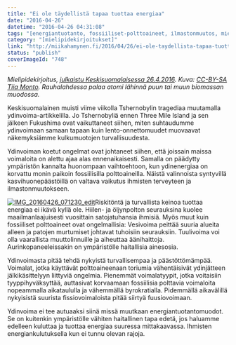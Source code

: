 ```yaml
---
title: "Ei ole täydellistä tapaa tuottaa energiaa"
date: "2016-04-26"
datetime: "2016-04-26 04:31:08"
tags: "[energiantuotanto, fossiiliset-polttoaineet, ilmastonmuutos, mielipidekirjoitukset, ydinvoima]"
category: "[mielipidekirjoitukset]"
link: "http://miikahamynen.fi/2016/04/26/ei-ole-taydellista-tapaa-tuottaa-energiaa/"
status: "publish"
coverImageId: "748"
---
```


_Mielipidekirjoitus, [julkaistu Keskisuomalaisessa 26.4.2016](http://www.ksml.fi/mielipide/mielipidekirjoitus/Ei-ole-täydellistä-tapaa-tuottaa-energiaa/761729). Kuva: [CC-BY-SA Tiia Monto](https://commons.wikimedia.org/wiki/File:Rauhalahti_Power_Plant.jpg). Rauhalahdessa palaa atomi lähinnä puun tai muun biomassan muodossa._

Keskisuomalainen muisti viime viikolla Tshernobylin tragediaa muutamalla ydinvoima-artikkelilla. Jo Tshernobyliä ennen Three Mile Island ja sen jälkeen Fukushima ovat vaikuttaneet siihen, miten suhtaudumme ydinvoimaan samaan tapaan kuin lento-onnettomuudet muovaavat näkemyksiämme kulkumuotojen turvallisuudesta.

Ydinvoiman koetut ongelmat ovat johtaneet siihen, että joissain maissa voimaloita on alettu ajaa alas ennenaikaisesti. Samalla on päädytty ympäristön kannalta huonompaan vaihtoehtoon, kun ydinenergiaa on korvattu monin paikoin fossiilisilla polttoaineilla. Näistä valinnoista syntyvillä kasvihuonepäästöillä on valtava vaikutus ihmisten terveyteen ja ilmastonmuutokseen.

[![IMG_20160426_071230_edit](http://miikahamynen.fi/wp-content/uploads/2016/04/IMG_20160426_071230_edit-400x400.jpg)](http://miikahamynen.fi/wp-content/uploads/2016/04/IMG_20160426_071230_edit.jpg)Riskitöntä ja turvallista keinoa tuottaa energiaa ei ikävä kyllä ole. Hiilen- ja öljynpolton seurauksina kuolee maailmanlaajuisesti vuosittain satojatuhansia ihmisiä. Myös muut kuin fossiiliset polttoaineet ovat ongelmallisia: Vesivoima peittää suuria alueita alleen ja patojen murtumiset johtavat tuhoisiin seurauksiin. Tuulivoima voi olla vaarallista muuttolinnuille ja aiheuttaa äänihaittoja. Aurinkopaneeleissakin on ympäristölle haitallisia ainesosia.

Ydinvoimasta pitää tehdä nykyistä turvallisempaa ja päästöttömämpää. Voimalat, jotka käyttävät polttoaineenaan toriumia vähentäisivät ydinjätteen jälkikäsittelyyn liittyviä ongelmia. Pienemmät voimalatyypit, jotka voitaisiin tyyppihyväksyttää, auttasivat korvaamaan fossiilisia polttavia voimaloita nopeammalla aikataululla ja vähemmällä byrokratialla. Pidemmällä aikavälillä nykyisistä suurista fissiovoimaloista pitää siirtyä fuusiovoimaan.

Ydinvoima ei tee autuaaksi siinä missä muutkaan energiantuotantomuodot. Se on kuitenkin ympäristölle vähiten haitallinen tapa edetä, jos haluamme edelleen kuluttaa ja tuottaa energiaa suuressa mittakaavassa. Ihmisten energiankulutuksella kun ei tunnu olevan rajoja.
